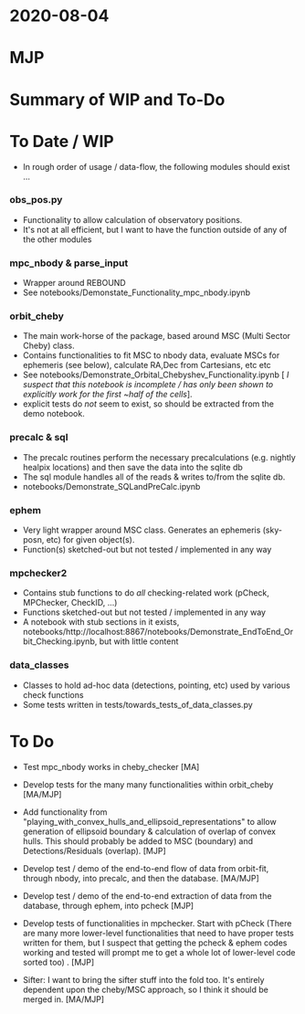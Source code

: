 # 2020-08-04
# MJP
# Summary of WIP and To-Do

# To Date / WIP 

- In rough order of usage / data-flow, the following modules should exist ...

### obs_pos.py

- Functionality to allow calculation of observatory positions. 
- It's not at all efficient, but I want to have the function outside of any of the other modules

 ### mpc_nbody & parse_input

 - Wrapper around REBOUND 
 - See notebooks/Demonstate_Functionality_mpc_nbody.ipynb
 
 ### orbit_cheby
 
 - The main work-horse of the package, based around MSC (Multi Sector Cheby) class. 
 - Contains functionalities to fit MSC to nbody data, evaluate MSCs for ephemeris (see below), calculate RA,Dec from Cartesians, etc etc
 - See notebooks/Demonstrate_Orbital_Chebyshev_Functionality.ipynb [ *I suspect that this notebook is incomplete / has only been shown to explicitly work for the first ~half of the cells*]. 
 - explicit tests do *not* seem to exist, so should be extracted from the demo notebook.
 
 ### precalc & sql 
 
 - The precalc routines perform the necessary precalculations (e.g. nightly healpix locations) and then save the data into the sqlite db
 - The sql module handles all of the reads & writes to/from the sqlite db. 
 - notebooks/Demonstrate_SQLandPreCalc.ipynb 
 
 ### ephem
 
 - Very light wrapper around MSC class. Generates an ephemeris (sky-posn, etc) for given object(s).
 - Function(s) sketched-out but not tested / implemented in any way
 
### mpchecker2
 
- Contains stub functions to do *all* checking-related work (pCheck, MPChecker, CheckID, ...)
- Functions sketched-out but not tested / implemented in any way
- A notebook with stub sections in it exists, notebooks/http://localhost:8867/notebooks/Demonstrate_EndToEnd_Orbit_Checking.ipynb, but with little content

### data_classes

- Classes to hold ad-hoc data (detections, pointing, etc) used by various check functions
- Some tests written in tests/towards_tests_of_data_classes.py




# To Do 


 - Test mpc_nbody works in cheby_checker [MA]
 
 - Develop tests for the many many functionalities within orbit_cheby [MA/MJP]

- Add functionality from "playing_with_convex_hulls_and_ellipsoid_representations" to allow generation of ellipsoid boundary & calculation of overlap of convex hulls. This should probably be added to MSC (boundary) and Detections/Residuals (overlap). [MJP]

- Develop test / demo of the end-to-end flow of data from orbit-fit, through nbody, into precalc, and then the database. [MA/MJP]

- Develop test / demo of the end-to-end extraction of data from the database, through ephem, into pcheck [MJP]

- Develop tests of functionalities in mpchecker. Start with pCheck (There are many more lower-level functionalities that need to have proper tests written for them, but I suspect that getting the pcheck & ephem codes working and tested will prompt me to get a whole lot of lower-level code sorted too) . [MJP]

- Sifter: I want to bring the sifter stuff into the fold too. It's entirely dependent upon the cheby/MSC approach, so I think it should be merged in. [MA/MJP]
